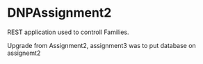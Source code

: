 # DNPAssignment2

REST application used to controll Families. 

Upgrade from Assignment2, assignment3 was to put database on assignemt2
